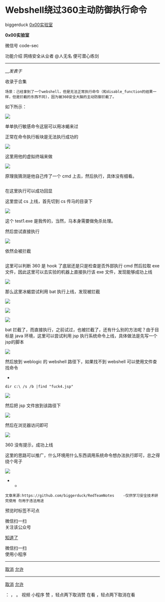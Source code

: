 #  Webshell绕过360主动防御执行命令

biggerduck  [ 0x00实验室 ](javascript:void\(0\);)

**0x00实验室** ![]()

微信号 code-sec

功能介绍 网络安全从业者 @人无名 便可潜心练剑

____

___发表于_

收录于合集

    场景：己经拿到了一个webshell，但是无法正常执行命令（和disable_function的结果一样，但是拦截的东西不同)，因为被360安全大脑的主动防御拦截了。

  
  

如下所示：

![](http://hk-proxy.gitwarp.com/https://raw.githubusercontent.com/tuchuang9/tc1/refs/heads/main/public/20230616114943.png)

单单执行敏感命令这层可以用冰蝎来过

正常在命令执行板块是无法执行成功的

![](http://hk-proxy.gitwarp.com/https://raw.githubusercontent.com/tuchuang9/tc1/refs/heads/main/public/20230616114944.png)

这里用他的虚拟终端来做

![](http://hk-proxy.gitwarp.com/https://raw.githubusercontent.com/tuchuang9/tc1/refs/heads/main/public/20230616114945.png)

原理我猜测是他自己传了一个 cmd 上去，然后执行，具体没有细看。

![]()

在这里执行可以成功回显  

这里尝试 cs 上线，首先切到 cs 传马的目录下

![](http://hk-proxy.gitwarp.com/https://raw.githubusercontent.com/tuchuang9/tc1/refs/heads/main/public/20230616114946.png)

这个 test1.exe 是我传的，当然，马本身需要做免杀处理。  

然后尝试直接执行

![](http://hk-proxy.gitwarp.com/https://raw.githubusercontent.com/tuchuang9/tc1/refs/heads/main/public/20230616114948.png)

依然会被拦截

![]()

这里可以判断 360 是 hook 了底层还是只是检查是否外部执行 cmd 然后拉取 exe 文件，因此这里可以去实验的机器上直接执行该 exe
文件，发现能够成功上线  

![](http://hk-proxy.gitwarp.com/https://raw.githubusercontent.com/tuchuang9/tc1/refs/heads/main/public/20230616114949.png)

那么这里冰蝎尝试利用 bat 执行上线，发现被拦截

![](http://hk-proxy.gitwarp.com/https://raw.githubusercontent.com/tuchuang9/tc1/refs/heads/main/public/20230616114950.png)

![](http://hk-proxy.gitwarp.com/https://raw.githubusercontent.com/tuchuang9/tc1/refs/heads/main/public/20230616114952.png)

![](http://hk-proxy.gitwarp.com/https://raw.githubusercontent.com/tuchuang9/tc1/refs/heads/main/public/20230616114953.png)

bat 拦截了，而直接执行，之前试过，也被拦截了，还有什么别的方法呢？由于目标是 java 环境，这里可以尝试利用 jsp
执行系统命令上线，具体做法是先写一个 jsp的脚本

![](http://hk-proxy.gitwarp.com/https://raw.githubusercontent.com/tuchuang9/tc1/refs/heads/main/public/20230616114955.png)

然后放到 weblogic 的 webshell 路径下，如果找不到 webshell 可以使用文件查找命令

  * 

    
    
    dir c:\ /s /b |find "fuck4.jsp"

![](http://hk-proxy.gitwarp.com/https://raw.githubusercontent.com/tuchuang9/tc1/refs/heads/main/public/20230616114956.png)

然后把 jsp 文件放到该路径下

![](http://hk-proxy.gitwarp.com/https://raw.githubusercontent.com/tuchuang9/tc1/refs/heads/main/public/20230616114957.png)

然后在浏览器访问即可

![](http://hk-proxy.gitwarp.com/https://raw.githubusercontent.com/tuchuang9/tc1/refs/heads/main/public/20230616114958.png)

360 没有提示，成功上线  

这里的思路可以推广，什么环境用什么东西调用系统命令想办法执行即可，总之得绕个弯子

![](http://hk-proxy.gitwarp.com/https://raw.githubusercontent.com/tuchuang9/tc1/refs/heads/main/public/20230616115000.png)

  *   * 

    
    
    文章来源:https://github.com/biggerduck/RedTeamNotes    -仅供学习安全技术研究使用 勿用于违法用途

预览时标签不可点

微信扫一扫  
关注该公众号

[知道了](javascript:;)

微信扫一扫  
使用小程序

****

[取消](javascript:void\(0\);) [允许](javascript:void\(0\);)

****

[取消](javascript:void\(0\);) [允许](javascript:void\(0\);)

： ， 。   视频 小程序 赞 ，轻点两下取消赞 在看 ，轻点两下取消在看

